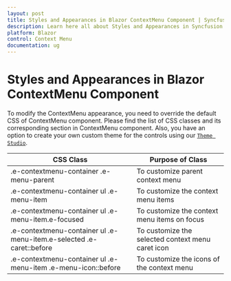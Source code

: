 ```yaml
---
layout: post
title: Styles and Appearances in Blazor ContextMenu Component | Syncfusion
description: Learn here all about Styles and Appearances in Syncfusion Blazor ContextMenu component and more.
platform: Blazor
control: Context Menu
documentation: ug
---
```


# Styles and Appearances in Blazor ContextMenu Component

To modify the ContextMenu appearance, you need to override the default CSS of ContextMenu component. Please find the list of CSS classes and its corresponding section in ContextMenu component. Also, you have an option to create your own custom theme for the controls using our [`Theme Studio`](https://ej2.syncfusion.com/themestudio/?theme=material).

CSS Class | Purpose of Class
-----|-----
|.e-contextmenu-container .e-menu-parent|To customize parent context menu
|.e-contextmenu-container ul .e-menu-item|To customize the context menu items
|.e-contextmenu-container ul .e-menu-item.e-focused|To customize the context menu items on focus
|.e-contextmenu-container ul .e-menu-item.e-selected .e-caret::before|To customize the selected context menu caret icon
|.e-contextmenu-container ul .e-menu-item .e-menu-icon::before|To customize the icons of the context menu